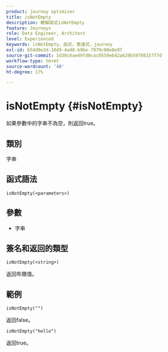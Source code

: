 ```yaml
---
product: journey optimizer
title: isNotEmpty
description: 瞭解函式isNotEmpty
feature: Journeys
role: Data Engineer, Architect
level: Experienced
keywords: isNotEmpty，函式，表達式，journey
exl-id: 654d0e3d-10d9-4a40-b9be-7979c08e0e97
source-git-commit: 1d30c6ae49fd0cac0559eb42a629b59708157f7d
workflow-type: tm+mt
source-wordcount: '40'
ht-degree: 17%

---
```


# isNotEmpty {#isNotEmpty}

如果參數中的字串不為空，則返回true。

## 類別

字串

## 函式語法

`isNotEmpty(<parameters>)`

## 參數

* 字串

## 簽名和返回的類型

`isNotEmpty(<string>)`

返回布爾值。

## 範例

`isNotEmpty("")`

返回false。

`isNotEmpty("hello")`

返回true。
